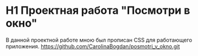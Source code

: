 # H1 Проектная работа "Посмотри в окно"  
В данной проектной работе мною был прописан CSS для работающего приложения.
https://github.com/CarolinaBogdan/posmotri_v_okno.git
